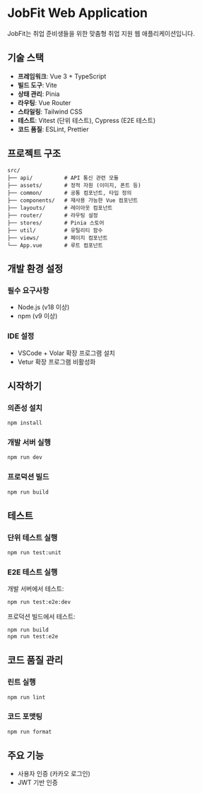 # JobFit Web Application

JobFit는 취업 준비생들을 위한 맞춤형 취업 지원 웹 애플리케이션입니다.

## 기술 스택

- **프레임워크**: Vue 3 + TypeScript
- **빌드 도구**: Vite
- **상태 관리**: Pinia
- **라우팅**: Vue Router
- **스타일링**: Tailwind CSS
- **테스트**: Vitest (단위 테스트), Cypress (E2E 테스트)
- **코드 품질**: ESLint, Prettier

## 프로젝트 구조

```
src/
├── api/          # API 통신 관련 모듈
├── assets/       # 정적 자원 (이미지, 폰트 등)
├── common/       # 공통 컴포넌트, 타입 정의
├── components/   # 재사용 가능한 Vue 컴포넌트
├── layouts/      # 레이아웃 컴포넌트
├── router/       # 라우팅 설정
├── stores/       # Pinia 스토어
├── util/         # 유틸리티 함수
├── views/        # 페이지 컴포넌트
└── App.vue       # 루트 컴포넌트
```

## 개발 환경 설정

### 필수 요구사항
- Node.js (v18 이상)
- npm (v9 이상)

### IDE 설정
- VSCode + Volar 확장 프로그램 설치
- Vetur 확장 프로그램 비활성화

## 시작하기

### 의존성 설치
```sh
npm install
```

### 개발 서버 실행
```sh
npm run dev
```

### 프로덕션 빌드
```sh
npm run build
```

## 테스트

### 단위 테스트 실행
```sh
npm run test:unit
```

### E2E 테스트 실행
개발 서버에서 테스트:
```sh
npm run test:e2e:dev
```

프로덕션 빌드에서 테스트:
```sh
npm run build
npm run test:e2e
```

## 코드 품질 관리

### 린트 실행
```sh
npm run lint
```

### 코드 포맷팅
```sh
npm run format
```

## 주요 기능

- 사용자 인증 (카카오 로그인)
- JWT 기반 인증
